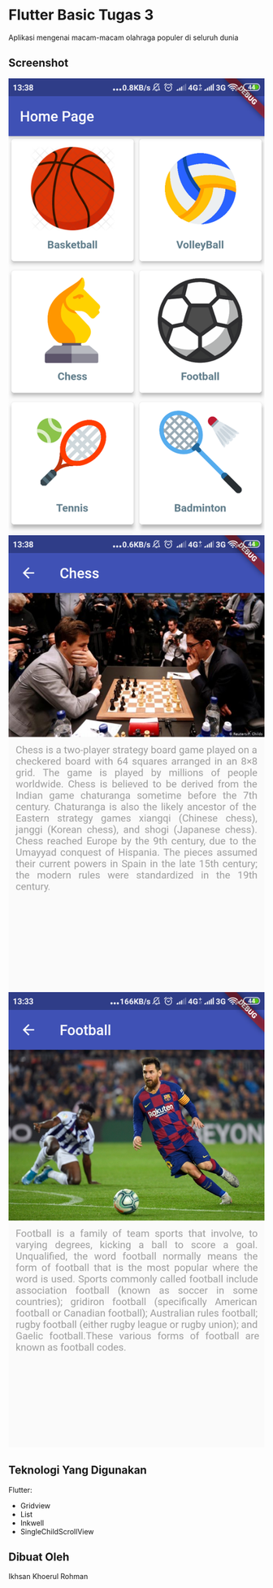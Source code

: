 # Flutter Basic Tugas 3

Aplikasi mengenai macam-macam olahraga populer di seluruh dunia

## Screenshot
![Homepage](images/Screenshot_2019-11-30-13-38-36-945_com.example.submission_3.png)
![Detail Chess](images/Screenshot_2019-11-30-13-38-47-136_com.example.submission_3.png)
![Detail Football](images/Screenshot_2019-11-30-13-33-46-231_com.example.submission_3.png)

## Teknologi Yang Digunakan
Flutter:
- Gridview
- List
- Inkwell
- SingleChildScrollView

## Dibuat Oleh
Ikhsan Khoerul Rohman

